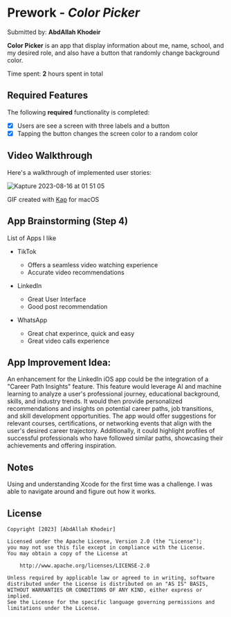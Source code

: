 # Prework - *Color Picker*

Submitted by: **AbdAllah Khodeir**

**Color Picker** is an app that display information about me, name, school, and my desired role, and also have a button that randomly change background color.


Time spent: **2** hours spent in total

## Required Features

The following **required** functionality is completed:

- [X] Users are see a screen with three labels and a button
- [X] Tapping the button changes the screen color to a random color
 
## Video Walkthrough

Here's a walkthrough of implemented user stories:

<!-- <img src='https://imgur.com/a/nALcBOB.gif' title='Video Walkthrough' width='' alt='Video Walkthrough' /> -->

![Kapture 2023-08-16 at 01 51 05](https://github.com/AbdAllahKhodeir/iOS101-PreWork/assets/25985196/186f8c3b-af0f-4914-a8e4-1e0a6124062d)



GIF created with [Kap](https://getkap.co/) for macOS



## App Brainstorming (Step 4)

List of Apps I like
 - TikTok
    - Offers a seamless video watching experience
    - Accurate video recommendations
      
 - LinkedIn
    - Great User Interface
    - Good post recommendation

 - WhatsApp
   - Great chat experince, quick and easy
   - Great video calls experience


## App Improvement Idea:

An enhancement for the LinkedIn iOS app could be the integration of a "Career Path Insights" feature. This feature would leverage AI and machine learning to analyze a user's professional journey, educational background, skills, and industry trends. It would then provide personalized recommendations and insights on potential career paths, job transitions, and skill development opportunities. The app would offer suggestions for relevant courses, certifications, or networking events that align with the user's desired career trajectory. Additionally, it could highlight profiles of successful professionals who have followed similar paths, showcasing their achievements and offering inspiration. 

## Notes

Using and understanding Xcode for the first time was a challenge. I was able to navigate around and figure out how it works.

## License

    Copyright [2023] [AbdAllah Khodeir]

    Licensed under the Apache License, Version 2.0 (the "License");
    you may not use this file except in compliance with the License.
    You may obtain a copy of the License at

        http://www.apache.org/licenses/LICENSE-2.0

    Unless required by applicable law or agreed to in writing, software
    distributed under the License is distributed on an "AS IS" BASIS,
    WITHOUT WARRANTIES OR CONDITIONS OF ANY KIND, either express or implied.
    See the License for the specific language governing permissions and
    limitations under the License.
